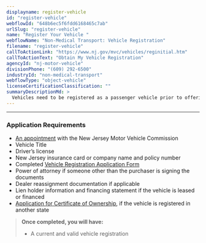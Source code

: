 ```yaml
---
displayname: register-vehicle
id: "register-vehicle"
webflowId: "648b6ec5f6fdd6168465c7ab"
urlSlug: "register-vehicle"
name: "Register Your Vehicle "
webflowName: "Non-Medical Transport: Vehicle Registration"
filename: "register-vehicle"
callToActionLink: "https://www.nj.gov/mvc/vehicles/reginitial.htm"
callToActionText: "Obtain My Vehicle Registration"
agencyId: "nj-motor-vehicle"
divisionPhone: "(609) 292-6500"
industryId: "non-medical-transport"
webflowType: "object-vehicle"
licenseCertificationClassification: ""
summaryDescriptionMd: >
  Vehicles need to be registered as a passenger vehicle prior to offering transportation services.
---
```


---

### Application Requirements

- [An appointment](https://telegov.njportal.com/njmvc/AppointmentWizard) with the New Jersey Motor Vehicle Commission
- Vehicle Title
- Driver’s license
- New Jersey insurance card or company name and policy number
- Completed [Vehicle Registration Application Form](https://www.nj.gov/mvc/pdf/vehicles/BA-49.pdf)
- Power of attorney if someone other than the purchaser is signing the documents
- Dealer reassignment documentation if applicable
- Lien holder information and financing statement if the vehicle is leased or financed
- [Application for Certificate of Ownership](https://www.state.nj.us/mvc/pdf/vehicles/luxtaxapp.pdf), if the vehicle is registered in another state

> **Once completed, you will have:**
>
> - A current and valid vehicle registration
